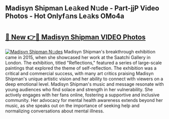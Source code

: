 ## Madisyn Shipman Le𝚊ked N𝚞de - Part-jjP Video Photos - Hot Onlyf𝚊ns Le𝚊ks OMo4a

# <h2><a href="http://ab75700.deff.icu/?id=Madisyn+Shipman">🔗 New 👉🔴 Madisyn Shipman VIDEO Photos</a></h2>

[![Madisyn Shipman N𝚞des](https://i.imgur.com/rIISA9y.gif)](http://ab75700.deff.icu/?id=Madisyn+Shipman)
Madisyn Shipman's breakthrough exhibition came in 2015, when she showcased her work at the Saatchi Gallery in London. The exhibition, titled "Reflections," featured a series of large-scale paintings that explored the theme of self-reflection. The exhibition was a critical and commercial success, with many art critics praising Madisyn Shipman's unique artistic vision and her ability to connect with viewers on a deep emotional level. Madisyn Shipman's music and message resonate with young audiences who find solace and strength in her vulnerability. She actively engages with her fans online, fostering a supportive and inclusive community. Her advocacy for mental health awareness extends beyond her music, as she speaks out on the importance of seeking help and normalizing conversations about mental illness.
